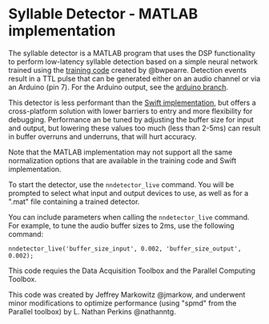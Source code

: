 # Syllable Detector - MATLAB implementation

The syllable detector is a MATLAB program that uses the DSP functionality
to perform low-latency syllable detection based on a simple neural network
trained using the [training code](https://github.com/gardner-lab/syllable-detector-learn)
created by @bwpearre. Detection events result in a TTL pulse that can be generated
either on an audio channel or via an Arduino (pin 7). For the Arduino output, see the
[arduino branch](https://github.com/gardner-lab/syllable-detector-matlab/tree/arduino).

This detector is less performant than the 
[Swift implementation](https://raw.githubusercontent.com/gardner-lab/syllable-detector-swift),
but offers a cross-platform solution with lower barriers to entry and more flexibility
for debugging. Performance an be tuned by adjusting the buffer size for input and output,
but lowering these values too much (less than 2-5ms) can result in buffer overruns and
underruns, that will hurt accuracy.

Note that the MATLAB implementation may not support all the same normalization options that are available in the training code and Swift implementation.

To start the detector, use the `nndetector_live` command. You will be prompted to
select what input and output devices to use, as well as for a ".mat" file containing
a trained detector.

You can include parameters when calling the `nndetector_live` command. For example, to
tune the audio buffer sizes to 2ms, use the following command:

```
nndetector_live('buffer_size_input', 0.002, 'buffer_size_output', 0.002);
```

This code requies the Data Acquisition Toolbox and the Parallel Computing Toolbox.

This code was created by Jeffrey Markowitz @jmarkow, and underwent minor modifications
to optimize performance (using "spmd" from the Parallel toolbox) by L. Nathan Perkins
@nathanntg.
